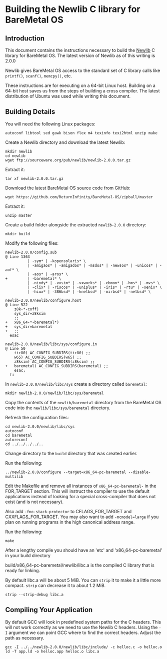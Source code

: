 Building the Newlib C library for BareMetal OS
==============================================

Introduction
------------

This document contains the instructions necessary to build the [Newlib](http://sourceware.org/newlib/) C library for BareMetal OS. The latest version of Newlib as of this writing is 2.0.0

Newlib gives BareMetal OS access to the standard set of C library calls like `printf()`, `scanf()`, `memcpy()`, etc.

These instructions are for executing on a 64-bit Linux host. Building on a 64-bit host saves us from the steps of building a cross compiler. The latest distribution of Ubuntu was used while writing this document.


Building Details
----------------

You will need the following Linux packages:

	autoconf libtool sed gawk bison flex m4 texinfo texi2html unzip make

Create a Newlib directory and download the latest Newlib:

	mkdir newlib
	cd newlib
	wget ftp://sourceware.org/pub/newlib/newlib-2.0.0.tar.gz

Extract it:

	tar xf newlib-2.0.0.tar.gz

Download the latest BareMetal OS source code from GitHub:

	wget https://github.com/ReturnInfinity/BareMetal-OS/zipball/master

Extract it:

	unzip master

Create a build folder alongside the extracted `newlib-2.0.0` directory:

	mkdir build

Modify the following files:

	newlib-2.0.0/config.sub
	@ Line 1363
	  	      | -sym* | -kopensolaris* \
	  	      | -amigaos* | -amigados* | -msdos* | -newsos* | -unicos* | -aof* \
	  	      | -aos* | -aros* \
	+ 	      | -baremetal* \
	  	      | -nindy* | -vxsim* | -vxworks* | -ebmon* | -hms* | -mvs* \
	  	      | -clix* | -riscos* | -uniplus* | -iris* | -rtu* | -xenix* \
	  	      | -hiux* | -386bsd* | -knetbsd* | -mirbsd* | -netbsd* \
	
	newlib-2.0.0/newlib/configure.host
	@ Line 522
	    z8k-*-coff)
	  	sys_dir=z8ksim
	  	;;
	+   x86_64-*-baremetal*)
	+ 	sys_dir=baremetal
	+ 	;;
	  esac
	
	newlib-2.0.0/newlib/libc/sys/configure.in
	@ Line 50
	  	tic80) AC_CONFIG_SUBDIRS(tic80) ;;
	  	w65) AC_CONFIG_SUBDIRS(w65) ;;
	  	z8ksim) AC_CONFIG_SUBDIRS(z8ksim) ;;
	+ 	baremetal) AC_CONFIG_SUBDIRS(baremetal) ;;
	    esac;
	  fi

In `newlib-2.0.0/newlib/libc/sys` create a directory called `baremetal`:

	mkdir newlib-2.0.0/newlib/libc/sys/baremetal

Copy the contents of the `newlib/baremetal` directory from the BareMetal OS code into the `newlib/libc/sys/baremetal` directory.

Refresh the configuration files:

	cd newlib-2.0.0/newlib/libc/sys
	autoconf
	cd baremetal
	autoreconf
	cd ../../../../..

Change directory to the `build` directory that was created earlier.

Run the following:

	../newlib-2.0.0/configure --target=x86_64-pc-baremetal --disable-multilib

Edit the Makefile and remove all instances of `x86_64-pc-baremetal-` in the FOR_TARGET section. This will instruct the compiler to use the default applications instead of looking for a special cross-compiler that does not exist (and is not necessary).

Also add `-fno-stack-protector` to CFLAGS_FOR_TARGET and CXXFLAGS_FOR_TARGET. You may also want to add `-mcmodel=large` if you plan on running programs in the high canonical address range.

Run the following:

	make

After a lengthy compile you should have an 'etc' and 'x86_64-pc-baremetal' in your build directory

build/x86_64-pc-baremetal/newlib/libc.a is the compiled C library that is ready for linking.

By default libc.a will be about 5 MiB. You can `strip` it to make it a little more compact. `strip` can decrease it to about 1.2 MiB.

	strip --strip-debug libc.a

Compiling Your Application
--------------------------

By default GCC will look in predefined system paths for the C headers. This will not work correctly as we need to use the Newlib C headers. Using the `-I` argument we can point GCC where to find the correct headers. Adjust the path as necessary.

	gcc -I ../../newlib-2.0.0/newlib/libc/include/ -c helloc.c -o helloc.o
	ld -T app.ld -o helloc.app helloc.o libc.a
